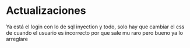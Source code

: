 <h1>Actualizaciones</h1>

Ya está el login con lo de sql inyection y todo, solo hay que cambiar el css de cuando el usuario es incorrecto por que sale mu raro pero bueno ya lo arreglare

